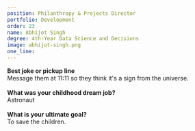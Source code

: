 ```yaml
---
position: Philanthropy & Projects Director
portfolio: Development
order: 23
name: Abhijot Singh
degree: 4th-Year Data Science and Decisions
image: abhijot-singh.png
one_line:
---
```

**Best joke or pickup line**
<br>
Message them at 11:11 so they think it's a sign from the universe.
<br><br>
**What was your childhood dream job?**
<br>
Astronaut
<br><br>
**What is your ultimate goal?**
<br>
To save the children.